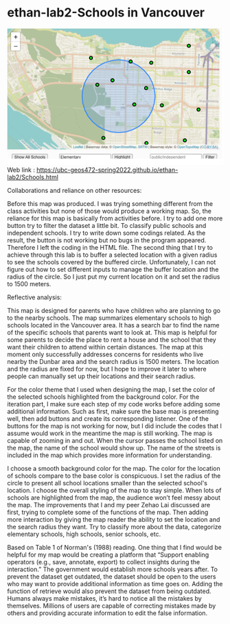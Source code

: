 # ethan-lab2-Schools in Vancouver

![](Picture/Screen.png)
Web link : https://ubc-geos472-spring2022.github.io/ethan-lab2/Schools.html

Collaborations and reliance on other resources:

Before this map was produced. I was trying something different from the class activities but none of those would produce a working map. So, the reliance for this map is basically from activities before. I try to add one more button try to filter the dataset a little bit. To classify public schools and independent schools. I try to write down some codings related. As the result, the button is not working but no bugs in the program appeared. Therefore I left the coding in the HTML file. The second thing that I try to achieve through this lab is to buffer a selected location with a given radius to see the schools covered by the buffered circle. Unfortunately, I can not figure out how to set different inputs to manage the buffer location and the radius of the circle. So I just put my current location on it and set the radius to 1500 meters. 



Reflective analysis:

This map is designed for parents who have children who are planning to go to the nearby schools. The map summarizes elementary schools to high schools located in the Vancouver area. It has a search bar to find the name of the specific schools that parents want to look at. This map is helpful for some parents to decide the place to rent a house and the school that they want their children to attend within certain distances. The map at this moment only successfully addresses concerns for residents who live nearby the Dunbar area and the search radius is 1500 meters. The location and the radius are fixed for now, but I hope to improve it later to where people can manually set up their locations and their search radius. 

For the color theme that I used when designing the map, I set the color of the selected schools highlighted from the background color. For the iteration part, I make sure each step of my code works before adding some additional information. Such as first, make sure the base map is presenting well, then add buttons and create its corresponding listener. One of the buttons for the map is not working for now, but I did include the codes that I assume would work in the meantime the map is still working. The map is capable of zooming in and out. When the cursor passes the school listed on the map, the name of the school would show up.  The name of the streets is included in the map which provides more information for understanding. 

I choose a smooth background color for the map. The color for the location of schools compare to the base color is conspicuous. I set the radius of the circle to present all school locations smaller than the selected school's location. I choose the overall styling of the map to stay simple. When lots of schools are highlighted from the map, the audience won’t feel messy about the map. The improvements that I and my peer Zehao Lai discussed are first, trying to complete some of the functions of the map. Then adding more interaction by giving the map reader the ability to set the location and the search radius they want. Try to classify more about the data, categorize elementary schools, high schools, senior schools, etc.

Based on Table 1 of Norman's (1988) reading. One thing that I find would be helpful for my map would be creating a platform that “Support enabling operators (e.g., save, annotate, export) to collect insights during the interaction.” The government would establish more schools years after. To prevent the dataset get outdated, the dataset should be open to the users who may want to provide additional information as time goes on. Adding the function of retrieve would also prevent the dataset from being outdated. Humans always make mistakes, it’s hard to notice all the mistakes by themselves. Millions of users are capable of correcting mistakes made by others and providing accurate information to edit the false information. 
